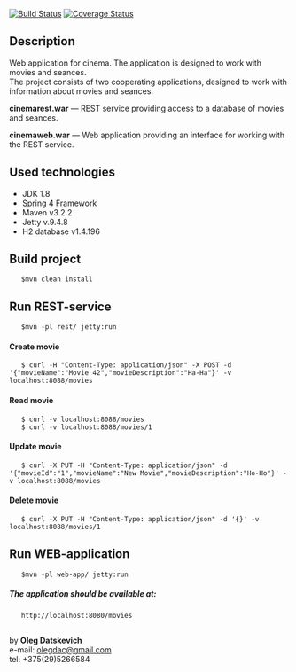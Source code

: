 [![Build Status](https://travis-ci.org/olegdatskevich/simple-cinema.svg?branch=master)](https://travis-ci.org/olegdatskevich/simple-cinema)
[![Coverage Status](https://coveralls.io/repos/github/olegdatskevich/simple-cinema/badge.svg?branch=master)](https://coveralls.io/github/olegdatskevich/simple-cinema?branch=master)

## Description    
Web application for cinema. The application is designed to work with movies and seances.  
The project consists of two cooperating applications, designed to work with information about movies and seances.
  
**cinemarest.war** — REST service providing access to a database of movies and seances.

**cinemaweb.war** — Web application providing an interface for working with the REST service.
## Used technologies
* JDK 1.8  
* Spring 4 Framework  
* Maven v3.2.2
* Jetty v.9.4.8  
* H2 database v1.4.196

## Build project 
       $mvn clean install  

## Run REST-service  
       $mvn -pl rest/ jetty:run  
#### Create movie  
       $ curl -H "Content-Type: application/json" -X POST -d '{"movieName":"Movie 42","movieDescription":"Ha-Ha"}' -v localhost:8088/movies
#### Read movie       
       $ curl -v localhost:8088/movies
       $ curl -v localhost:8088/movies/1
#### Update movie  
       $ curl -X PUT -H "Content-Type: application/json" -d '{"movieId":"1","movieName":"New Movie","movieDescription":"Ho-Ho"}' -v localhost:8088/movies
#### Delete movie  
       $ curl -X PUT -H "Content-Type: application/json" -d '{}' -v localhost:8088/movies/1
       
## Run WEB-application  
       $mvn -pl web-app/ jetty:run  
##### The application should be available at:       
       http://localhost:8080/movies  
##  
by **Oleg Datskevich**  
e-mail: olegdac@gmail.com  
tel: +375(29)5266584